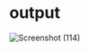 # output
![Screenshot (114)](https://user-images.githubusercontent.com/115096630/224560664-4fdc6fa3-84fe-4c8e-82f0-2b8fb048dbcc.png)

